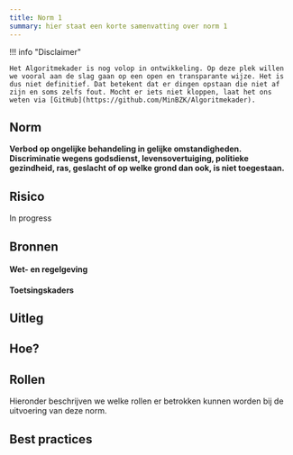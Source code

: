 ```yaml
---
title: Norm 1
summary: hier staat een korte samenvatting over norm 1
---
```


!!! info "Disclaimer"

    Het Algoritmekader is nog volop in ontwikkeling. Op deze plek willen we vooral aan de slag gaan op een open en transparante wijze. Het is dus niet definitief. Dat betekent dat er dingen opstaan die niet af zijn en soms zelfs fout. Mocht er iets niet kloppen, laat het ons weten via [GitHub](https://github.com/MinBZK/Algoritmekader).


## Norm
**Verbod op ongelijke behandeling in gelijke omstandigheden. Discriminatie wegens godsdienst, levensovertuiging, politieke gezindheid, ras, geslacht of op welke grond dan ook, is niet toegestaan.**

## Risico
In progress

## Bronnen

#### Wet- en regelgeving


#### Toetsingskaders


## Uitleg


## Hoe?

## Rollen
Hieronder beschrijven we welke rollen er betrokken kunnen worden bij de uitvoering van deze norm. 

## Best practices


